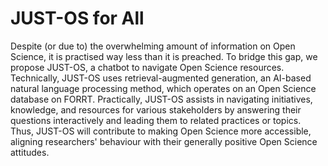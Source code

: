 # JUST-OS for All
Despite (or due to) the overwhelming amount of information on Open Science, it is practised way less than it is preached. To bridge this gap, we propose JUST-OS, a chatbot to navigate Open Science resources. Technically, JUST-OS uses retrieval-augmented generation, an AI-based natural language processing method, which operates on an Open Science database on FORRT. Practically, JUST-OS assists in navigating initiatives, knowledge, and resources for various stakeholders by answering their questions interactively and leading them to related practices or topics. Thus, JUST-OS will contribute to making Open Science more accessible, aligning researchers' behaviour with their generally positive Open Science attitudes.
